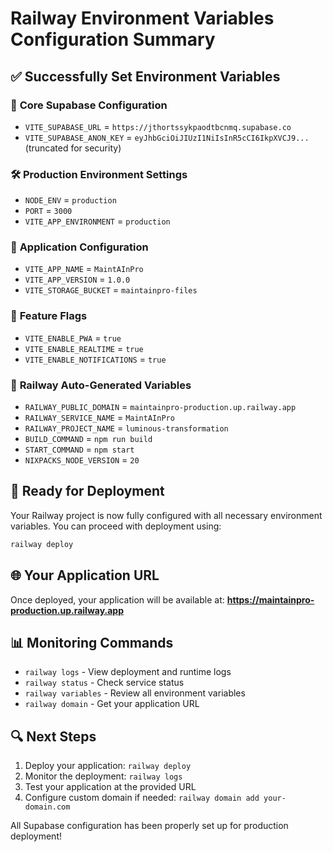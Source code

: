 # Railway Environment Variables Configuration Summary

## ✅ Successfully Set Environment Variables

### 🔐 **Core Supabase Configuration**

- `VITE_SUPABASE_URL` = `https://jthortssykpaodtbcnmq.supabase.co`
- `VITE_SUPABASE_ANON_KEY` = `eyJhbGciOiJIUzI1NiIsInR5cCI6IkpXVCJ9...` (truncated for security)

### 🛠️ **Production Environment Settings**

- `NODE_ENV` = `production`
- `PORT` = `3000`
- `VITE_APP_ENVIRONMENT` = `production`

### 📱 **Application Configuration**

- `VITE_APP_NAME` = `MaintAInPro`
- `VITE_APP_VERSION` = `1.0.0`
- `VITE_STORAGE_BUCKET` = `maintainpro-files`

### 🚀 **Feature Flags**

- `VITE_ENABLE_PWA` = `true`
- `VITE_ENABLE_REALTIME` = `true`
- `VITE_ENABLE_NOTIFICATIONS` = `true`

### 🔧 **Railway Auto-Generated Variables**

- `RAILWAY_PUBLIC_DOMAIN` = `maintainpro-production.up.railway.app`
- `RAILWAY_SERVICE_NAME` = `MaintAInPro`
- `RAILWAY_PROJECT_NAME` = `luminous-transformation`
- `BUILD_COMMAND` = `npm run build`
- `START_COMMAND` = `npm start`
- `NIXPACKS_NODE_VERSION` = `20`

## 🚀 **Ready for Deployment**

Your Railway project is now fully configured with all necessary environment variables. You can
proceed with deployment using:

```bash
railway deploy
```

## 🌐 **Your Application URL**

Once deployed, your application will be available at:
**https://maintainpro-production.up.railway.app**

## 📊 **Monitoring Commands**

- `railway logs` - View deployment and runtime logs
- `railway status` - Check service status
- `railway variables` - Review all environment variables
- `railway domain` - Get your application URL

## 🔍 **Next Steps**

1. Deploy your application: `railway deploy`
2. Monitor the deployment: `railway logs`
3. Test your application at the provided URL
4. Configure custom domain if needed: `railway domain add your-domain.com`

All Supabase configuration has been properly set up for production deployment!

